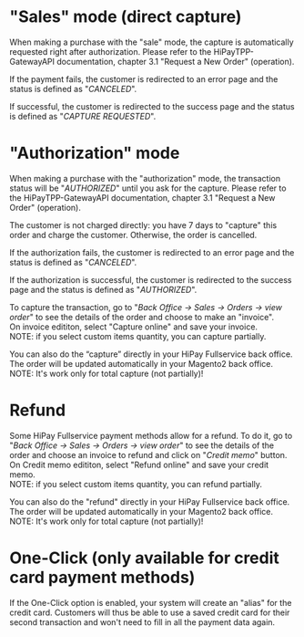 # "Sales" mode (direct capture)

When making a purchase with the "sale" mode, the capture is automatically requested right after authorization. Please refer to the HiPayTPP-GatewayAPI documentation, chapter 3.1 "Request a New Order" (operation).

If the payment fails, the customer is redirected to an error page and the status is defined as "_CANCELED_".

If successful, the customer is redirected to the success page and the status is defined as "_CAPTURE REQUESTED_".

# "Authorization" mode

When making a purchase with the "authorization" mode, the transaction status will be "_AUTHORIZED_" until you ask for the capture. Please refer to the HiPayTPP-GatewayAPI documentation, chapter 3.1 "Request a New Order" (operation).

The customer is not charged directly: you have 7 days to "capture" this order and charge the customer. Otherwise, the order is cancelled.

If the authorization fails, the customer is redirected to an error page and the status is defined as "_CANCELED_".

If the authorization is successful, the customer is redirected to the success page and the status is defined as "_AUTHORIZED_".

To capture the transaction, go to "_Back Office -> Sales -> Orders -> view order_" to see the details of the order and choose to make an "invoice".  
On invoice edititon, select "Capture online" and save your invoice.  
NOTE: if you select custom items quantity, you can capture partially.



You can also do the “capture” directly in your HiPay Fullservice back office. The order will be updated automatically in your Magento2 back office.  
NOTE: It's work only for total capture (not partially)!

# Refund

Some HiPay Fullservice payment methods allow for a refund. To do it, go to "_Back Office -> Sales -> Orders -> view order_" to see the details of the order and choose an invoice to refund and click on "_Credit memo_" button.  
On Credit memo edititon, select "Refund online" and save your credit memo.  
NOTE: if you select custom items quantity, you can refund partially.

You can also do the "refund" directly in your HiPay Fullservice back office. The order will be updated automatically in your Magento2 back office.  
NOTE: It's work only for total capture (not partially)!

# One-Click (only available for credit card payment methods)

If the One-Click option is enabled, your system will create an "alias" for the credit card. Customers will thus be able to use a saved credit card for their second transaction and won't need to fill in all the payment data again.